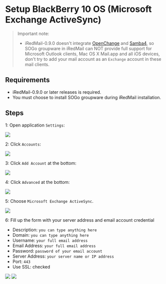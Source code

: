# Setup BlackBerry 10 OS (Microsoft Exchange ActiveSync)

> Important note:
>
> * iRedMail-0.9.0 doesn't integrate [OpenChange](http://www.openchange.org) and
>   [Samba4](http://www.samba.org), so SOGo groupware in iRedMail can NOT
>   provide full support for Microsoft Outlook clients, Mac OS X Mail.app and
>   all iOS devices, don't try to add your mail account as an `Exchange`
>   account in these mail clients.

## Requirements

* iRedMail-0.9.0 or later releases is required.
* You must choose to install SOGo groupware during iRedMail installation.

## Steps

1: Open application `Settings`:

![](./images/sogo/bb10.settings.png)

2: Click `Accounts`:

![](./images/sogo/bb10.settings.accounts.png)

3: Click `Add Account` at the bottom:

![](./images/sogo/bb10.settings.accounts.list.png)

4: Click `Advanced` at the bottom:

![](./images/sogo/bb10.settings.add.account.png)

5: Choose `Microsoft Exchange ActiveSync`.

![](./images/sogo/bb10.add.exchange.png)

6: Fill up the form with your server address and email account credential

* Description: `you can type anything here`
* Domain: `you can type anything here`
* Username: `your full email address`
* Email Address: `your full email address`
* Password: `password of your email account`
* Server Address: `your server name or IP address`
* Port: `443`
* Use SSL: checked

![](./images/sogo/bb10.exchange.1.png)
![](./images/sogo/bb10.exchange.2.png)
